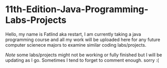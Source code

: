 # 11th-Edition-Java-Programming-Labs-Projects
Hello, my name is Fatlind aka restart, I am currently taking a java programming course and all my work will be uploaded here for any future computer scienece majors to examine similar coding labs/projects. 

*Note* some labs/projects might not be working or fully finished but I will be updating as I go. Sometimes I tend to forget to comment enough. sorry :(
